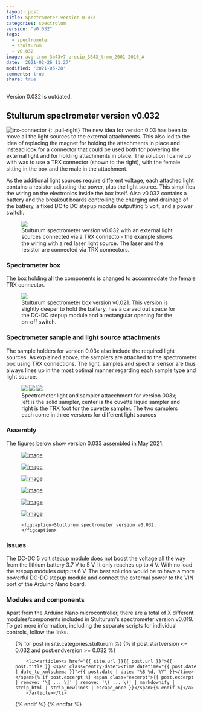 ```yaml
---
layout: post
title: Spectrometer version 0.032
categories: spectrolum
version: "v0.032"
tags:
  - spectrometer
  - stulturum
  - v0.032
image: avg-trmm-3b43v7-precip_3B43_trmm_2001-2016_A
date: '2021-02-26 11:27'
modified: '2021-05-28'
comments: true
share: true
---
```


Version 0.032 is outdated.

## Stulturum spectrometer version v0.032


![trx-connector](../../images/trx_connector_female-male.png)
{: .pull-right}
The new idea for version 0.03 has been to move all the light sources to the external attachments. This also led to the idea of replacing the magnet for holding the attachments in place and instead look for a connector that could be used both for powering the external light and for holding attachments in place. The solution I came up with was to use a TRX connector (shown to the right), with the female sitting in the box and the male in the attachment.

As the additional light sources require different voltage, each attached light contains a resistor adjusting the power, plus the light source. This simplifies the wiring on the electronics inside the box itself. Also v0.032 contains a battery and the breakout boards controlling the charging and drainage of the battery, a fixed DC to DC stepup module outputting 5 volt, and a power switch.

<figure>
<img src="../../images/nano-spectro_v032_trx_bb.png">


<figcaption> Stulturum spectrometer version v0.032 with an external light sources connected via a TRX connecto - the example shows the wiring with a red laser light source. The laser and the resistor are connected via TRX connectors.</figcaption>
</figure>

### Spectrometer box

The box holding all the components is changed to accommodate the female TRX connector.

<figure>
<img src="../../images/spectra-stulturum_box_v0032.png">
<figcaption> Stulturum spectrometer box version v0.021. This version is slightly deeper to hold the battery, has a carved out space for the DC-DC stepup module and a rectangular opening for the on-off switch.</figcaption>
</figure>

### Spectrometer sample and light source attachments

The sample holders for version 0.03x also include the required light sources. As explained above, the samplers are attached to the spectrometer box using TRX connections. The light, samples and spectral sensor are thus always lines up in the most optimal manner regarding each sample type and light source.

<figure class="third">
<img src="../../images/spectro-solid-cyl_v32.png">
<img src="../../images/spectro-cuvette_v32.png">
<img src="../../images/spectro-cuvette-trx_v32.png">
<figcaption> Spectrometer light and sampler attacchment for version 003x; left is the solid sampler, center is the cuvette liquid sampler and right is the TRX foot for the cuvette sampler. The two samplers each come in three versions for different light sources</figcaption>
</figure>

### Assembly

The figures below show version 0.033 assembled in May 2021.

<figure class="half">
	<a href="../../images/xspectre_spectrometer_v033_front.png">
  <img src="../../images/xspectre_spectrometer_v033_front.png" alt="image">
  </a>

  <a href="../../images/xspectre_spectrometer_v033_inside.png"><img src="../../images/xspectre_spectrometer_v033_inside.png" alt="image">
  </a>

  <a href="../../images/xspectre_spectrometer_v033_front+muzzle-blueled.png">
  <img src="../../images/xspectre_spectrometer_v033_front+muzzle-blueled.png" alt="image">
  </a>

  <a href="../../images/xspectre_spectrometer_v033_front+muzzle-cuvette.png"><img src="../../images/xspectre_spectrometer_v033_front+muzzle-cuvette.png" alt="image">
  </a>

  <a href="../../images/xspectre_spectrometer_v033_front+muzzle-redlaser.png">
  <img src="../../images/xspectre_spectrometer_v033_front+muzzle-redlaser.png" alt="image">
  </a>

  <a href="../../images/xspectre_spectrometer_v033_front+muzzles.png"><img src="../../images/xspectre_spectrometer_v033_front+muzzles.png" alt="image">
  </a>

	<figcaption>Stulturum spectrometer version v0.032.</figcaption>
</figure>

### Issues

The DC-DC 5 volt stepup module does not boost the voltage all the way from the lithium battery 3.7 V to 5 V. It only reaches up to 4 V. With no load the stepup modules outputs 6 V. The best solution would be to have a more powerful DC-DC stepup module and connect the external power to the VIN port of the Arduino Nano board.

### Modules and components

Apart from the Arduino Nano microcontroller, there are a total of X different modules/components included in Stulturum's spectrometer version v0.019. To get more information, including the separate scripts for individual controls, follow the links.

<ul class="post-list">
{% for post in site.categories.stulturum %}
  {% if post.startversion <= 0.032 and post.endversion >= 0.032 %}

        <li><article><a href="{{ site.url }}{{ post.url }}">{{ post.title }} <span class="entry-date"><time datetime="{{ post.date | date_to_xmlschema }}">{{ post.date | date: "%B %d, %Y" }}</time></span>{% if post.excerpt %} <span class="excerpt">{{ post.excerpt | remove: '\[ ... \]' | remove: '\( ... \)' | markdownify | strip_html | strip_newlines | escape_once }}</span>{% endif %}</a>
        </article></li>

  {% endif %}
{% endfor %}
</ul>
